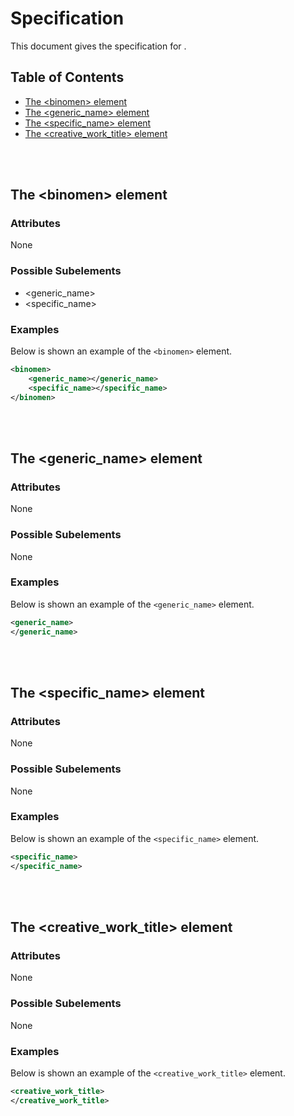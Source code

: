 #  Specification

This document gives the specification for .

## Table of Contents

- [The &lt;binomen&gt; element](#the-binomen-element)
- [The &lt;generic_name&gt; element](#the-generic-name-element)
- [The &lt;specific_name&gt; element](#the-specific-name-element)
- [The &lt;creative_work_title&gt; element](#the-creative-work-title-element)


<br /><br />

## The &lt;binomen&gt; element

### Attributes

None

### Possible Subelements

- &lt;generic_name&gt;
- &lt;specific_name&gt;

### Examples

Below is shown an example of the `<binomen>` element.

```xml
<binomen>
    <generic_name></generic_name>
    <specific_name></specific_name>
</binomen>
```



<br /><br />

## The &lt;generic_name&gt; element

### Attributes

None

### Possible Subelements

None

### Examples

Below is shown an example of the `<generic_name>` element.

```xml
<generic_name>
</generic_name>
```



<br /><br />

## The &lt;specific_name&gt; element

### Attributes

None

### Possible Subelements

None

### Examples

Below is shown an example of the `<specific_name>` element.

```xml
<specific_name>
</specific_name>
```



<br /><br />

## The &lt;creative_work_title&gt; element

### Attributes

None

### Possible Subelements

None

### Examples

Below is shown an example of the `<creative_work_title>` element.

```xml
<creative_work_title>
</creative_work_title>
```

